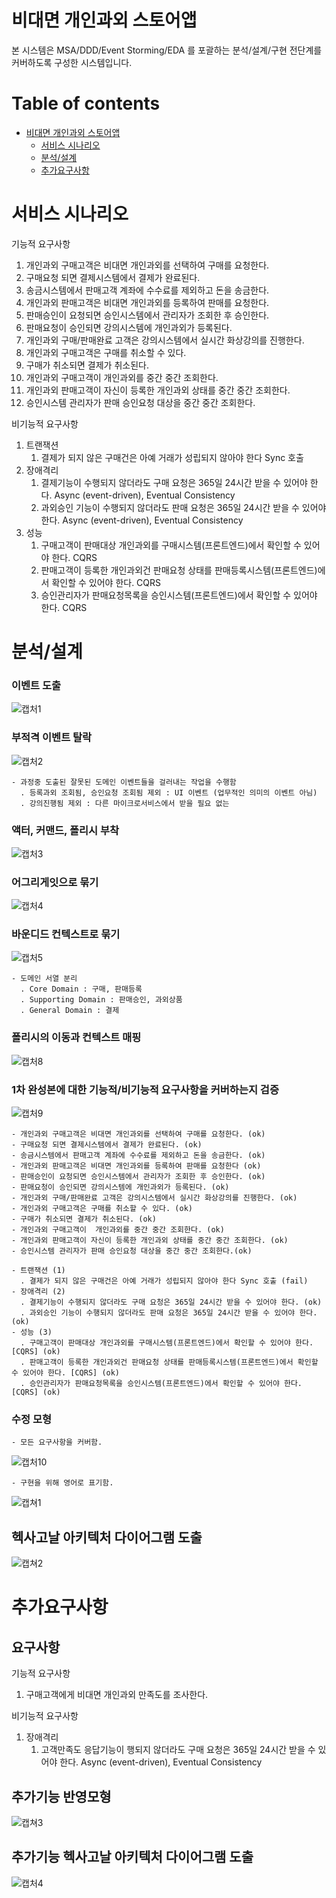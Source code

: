 
# 비대면 개인과외 스토어앱

본 시스템은 MSA/DDD/Event Storming/EDA 를 포괄하는 분석/설계/구현 전단계를 커버하도록 구성한 시스템입니다.

# Table of contents

- [비대면 개인과외 스토어앱](#---)
  - [서비스 시나리오](#서비스-시나리오)
  - [분석/설계](#분석설계)
  - [추가요구사항](#추가요구사항)

# 서비스 시나리오

기능적 요구사항
1. 개인과외 구매고객은 비대면 개인과외를 선택하여 구매를 요청한다.
1. 구매요청 되면 결제시스템에서 결제가 완료된다.
1. 송금시스템에서 판매고객 계좌에 수수료를 제외하고 돈을 송금한다. 
1. 개인과외 판매고객은 비대면 개인과외를 등록하여 판매를 요청한다.
1. 판매승인이 요청되면 승인시스템에서 관리자가 조회한 후 승인한다.
1. 판매요청이 승인되면 강의시스템에 개인과외가 등록된다.
1. 개인과외 구매/판매완료 고객은 강의시스템에서 실시간 화상강의를 진행한다.
1. 개인과외 구매고객은 구매를 취소할 수 있다.
1. 구매가 취소되면 결제가 취소된다.
1. 개인과외 구매고객이  개인과외를 중간 중간 조회한다.
1. 개인과외 판매고객이 자신이 등록한 개인과외 상태를 중간 중간 조회한다.
1. 승인시스템 관리자가 판매 승인요청 대상을 중간 중간 조회한다.

비기능적 요구사항
1. 트랜잭션
    1. 결제가 되지 않은 구매건은 아예 거래가 성립되지 않아야 한다 Sync 호출
1. 장애격리
    1. 결제기능이 수행되지 않더라도 구매 요청은 365일 24시간 받을 수 있어야 한다. Async (event-driven), Eventual Consistency
    1. 과외승인 기능이 수행되지 않더라도 판매 요청은 365일 24시간 받을 수 있어야 한다. Async (event-driven), Eventual Consistency
1. 성능
    1. 구매고객이 판매대상 개인과외를 구매시스템(프론트엔드)에서 확인할 수 있어야 한다. CQRS
    1. 판매고객이 등록한 개인과외건 판매요청 상태를 판매등록시스템(프론트엔드)에서 확인할 수 있어야 한다. CQRS
    1. 승인관리자가 판매요청목록을 승인시스템(프론트엔드)에서 확인할 수 있어야 한다. CQRS

# 분석/설계

### 이벤트 도출

![캡처1](https://user-images.githubusercontent.com/63624014/81873992-e1ea3d80-95b7-11ea-81af-82dd79422780.PNG)


### 부적격 이벤트 탈락

![캡처2](https://user-images.githubusercontent.com/63624014/81874011-edd5ff80-95b7-11ea-9e7e-cad6d2afe518.png)

    - 과정중 도출된 잘못된 도메인 이벤트들을 걸러내는 작업을 수행함
      . 등록과외 조회됨, 승인요청 조회됨 제외 : UI 이벤트 (업무적인 의미의 이벤트 아님)
      . 강의진행됨 제외 : 다른 마이크로서비스에서 받을 필요 없는 

### 액터, 커맨드, 폴리시 부착

![캡처3](https://user-images.githubusercontent.com/63624014/81874027-fb8b8500-95b7-11ea-8c48-4ade5435d0cd.PNG)


### 어그리게잇으로 묶기

![캡처4](https://user-images.githubusercontent.com/63624014/81874048-06deb080-95b8-11ea-800a-1795ed782370.PNG)


### 바운디드 컨텍스트로 묶기

![캡처5](https://user-images.githubusercontent.com/63624014/81874059-10681880-95b8-11ea-96fa-21d7fc2d93e6.PNG)

    - 도메인 서열 분리
      . Core Domain : 구매, 판매등록 
      . Supporting Domain : 판매승인, 과외상품
      . General Domain : 결제


### 폴리시의 이동과 컨텍스트 매핑

![캡처8](https://user-images.githubusercontent.com/63624014/81874124-2f66aa80-95b8-11ea-8e62-1112bdbae86a.PNG)

### 1차 완성본에 대한 기능적/비기능적 요구사항을 커버하는지 검증

![캡처9](https://user-images.githubusercontent.com/63624014/81874143-368db880-95b8-11ea-88bd-da1049a610be.PNG)

    - 개인과외 구매고객은 비대면 개인과외를 선택하여 구매를 요청한다. (ok)
    - 구매요청 되면 결제시스템에서 결제가 완료된다. (ok)
    - 송금시스템에서 판매고객 계좌에 수수료를 제외하고 돈을 송금한다. (ok)
    - 개인과외 판매고객은 비대면 개인과외를 등록하여 판매를 요청한다 (ok)    
    - 판매승인이 요청되면 승인시스템에서 관리자가 조회한 후 승인한다. (ok)
    - 판매요청이 승인되면 강의시스템에 개인과외가 등록된다. (ok)
    - 개인과외 구매/판매완료 고객은 강의시스템에서 실시간 화상강의를 진행한다. (ok)
    - 개인과외 구매고객은 구매를 취소할 수 있다. (ok)
    - 구매가 취소되면 결제가 취소된다. (ok)
    - 개인과외 구매고객이  개인과외를 중간 중간 조회한다. (ok)
    - 개인과외 판매고객이 자신이 등록한 개인과외 상태를 중간 중간 조회한다. (ok)
    - 승인시스템 관리자가 판매 승인요청 대상을 중간 중간 조회한다.(ok)
 
    - 트랜잭션 (1) 
      . 결제가 되지 않은 구매건은 아예 거래가 성립되지 않아야 한다 Sync 호출 (fail)
    - 장애격리 (2)
      . 결제기능이 수행되지 않더라도 구매 요청은 365일 24시간 받을 수 있어야 한다. (ok)
      . 과외승인 기능이 수행되지 않더라도 판매 요청은 365일 24시간 받을 수 있어야 한다. (ok)
    - 성능 (3)
      . 구매고객이 판매대상 개인과외를 구매시스템(프론트엔드)에서 확인할 수 있어야 한다. [CQRS] (ok)
      . 판매고객이 등록한 개인과외건 판매요청 상태를 판매등록시스템(프론트엔드)에서 확인할 수 있어야 한다. [CQRS] (ok)
      . 승인관리자가 판매요청목록을 승인시스템(프론트엔드)에서 확인할 수 있어야 한다. [CQRS] (ok)

### 수정 모형    

    - 모든 요구사항을 커버함.

![캡처10](https://user-images.githubusercontent.com/63624014/81874156-41484d80-95b8-11ea-9d11-752a76ea2fdc.PNG)

    - 구현을 위해 영어로 표기함.

![캡쳐1](https://user-images.githubusercontent.com/63624014/81885052-75ca0280-95d4-11ea-918a-a2f37d1dcb18.PNG)
    

## 헥사고날 아키텍처 다이어그램 도출

![캡쳐2](https://user-images.githubusercontent.com/63624014/81885065-7ebad400-95d4-11ea-8a0a-576d81528718.PNG)


# 추가요구사항 

## 요구사항

기능적 요구사항
1. 구매고객에게 비대면 개인과외 만족도를 조사한다.

비기능적 요구사항
1. 장애격리
    1. 고객만족도 응답기능이 행되지 않더라도 구매 요청은 365일 24시간 받을 수 있어야 한다. Async (event-driven), Eventual Consistency

## 추가기능 반영모형

![캡쳐3](https://user-images.githubusercontent.com/63624014/81885086-8a0dff80-95d4-11ea-9b49-ebb5870596c1.PNG)

## 추가기능 헥사고날 아키텍처 다이어그램 도출

![캡처4](https://user-images.githubusercontent.com/63624014/81885117-96925800-95d4-11ea-8ac5-4ee287dceafb.PNG)






